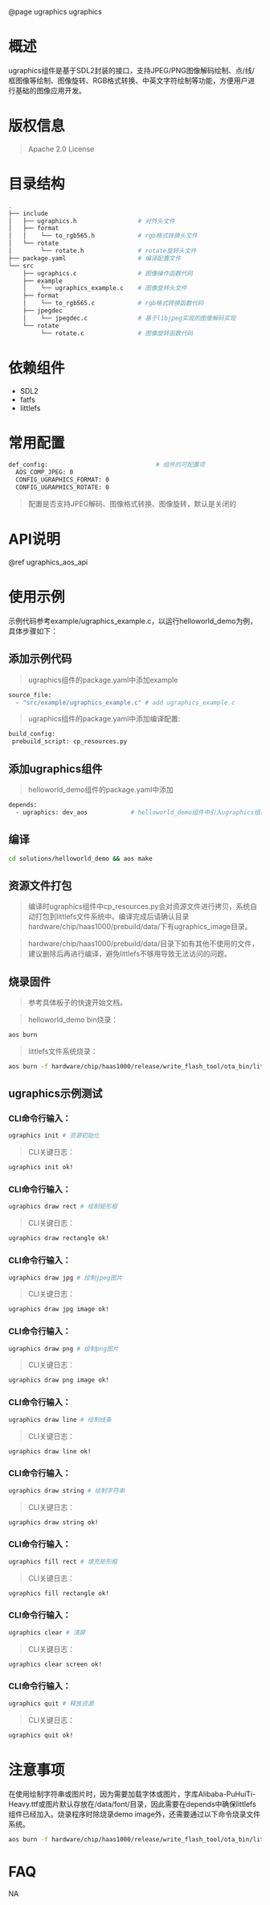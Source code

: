 @page ugraphics ugraphics

# 概述
ugraphics组件是基于SDL2封装的接口，支持JPEG/PNG图像解码绘制、点/线/框图像等绘制、图像旋转、RGB格式转换、中英文字符绘制等功能，方便用户进行基础的图像应用开发。

# 版权信息
> Apache 2.0 License

# 目录结构
```sh
.
├── include
│   ├── ugraphics.h                 # 对外头文件
│   ├── format
│   │    └── to_rgb565.h            # rgb格式转换头文件
│   └── rotate
│        └── rotate.h               # rotate旋转头文件
├── package.yaml                    # 编译配置文件
└── src
    ├── ugraphics.c                 # 图像操作函数代码
    ├── example
    │    └── ugraphics_example.c    # 图像旋转头文件
    ├── format
    │    └── to_rgb565.c            # rgb格式转换函数代码
    ├── jpegdec
    │    └── jpegdec.c              # 基于libjpeg实现的图像解码实现
    └── rotate
         └── rotate.c               # 图像旋转函数代码
```

# 依赖组件

* SDL2
* fatfs
* littlefs


# 常用配置
```sh
def_config:                              # 组件的可配置项
  AOS_COMP_JPEG: 0
  CONFIG_UGRAPHICS_FORMAT: 0
  CONFIG_UGRAPHICS_ROTATE: 0
```
> 配置是否支持JPEG解码、图像格式转换、图像旋转，默认是关闭的

# API说明
@ref ugraphics_aos_api

# 使用示例
示例代码参考example/ugraphics_example.c，以运行helloworld_demo为例，具体步骤如下：

## 添加示例代码
> ugraphics组件的package.yaml中添加example
```sh
source_file:
  - "src/example/ugraphics_example.c" # add ugraphics_example.c
```

> ugraphics组件的package.yaml中添加编译配置:
```sh
build_config:
 prebuild_script: cp_resources.py
```

## 添加ugraphics组件
> helloworld_demo组件的package.yaml中添加
```sh
depends:
  - ugraphics: dev_aos            # helloworld_demo组件中引入ugraphics组件
```

## 编译
```sh
cd solutions/helloworld_demo && aos make
```
## 资源文件打包
> 编译时ugraphics组件中cp_resources.py会对资源文件进行拷贝，系统自动打包到littlefs文件系统中。编译完成后请确认目录hardware/chip/haas1000/prebuild/data/下有ugraphics_image目录。

>hardware/chip/haas1000/prebuild/data/目录下如有其他不使用的文件，建议删除后再进行编译，避免littlefs不够用导致无法访问的问题。

## 烧录固件
> 参考具体板子的快速开始文档。

> helloworld_demo bin烧录：
```sh
aos burn
```

> littlefs文件系统烧录：
```sh
aos burn -f hardware/chip/haas1000/release/write_flash_tool/ota_bin/littlefs.bin#0xB32000
```

## ugraphics示例测试

### CLI命令行输入：
```sh
ugraphics init # 资源初始化
```

> CLI关键日志：
```sh
ugraphics init ok!
```

### CLI命令行输入：
```sh
ugraphics draw rect # 绘制矩形框
```

> CLI关键日志：
```sh
ugraphics draw rectangle ok!
```

### CLI命令行输入：
```sh
ugraphics draw jpg # 绘制jpeg图片
```

> CLI关键日志：
```sh
ugraphics draw jpg image ok!
```

### CLI命令行输入：
```sh
ugraphics draw png # 绘制png图片
```

> CLI关键日志：
```sh
ugraphics draw png image ok!
```

### CLI命令行输入：
```sh
ugraphics draw line # 绘制线条
```

> CLI关键日志：
```sh
ugraphics draw line ok!
```

### CLI命令行输入：
```sh
ugraphics draw string # 绘制字符串
```

> CLI关键日志：
```sh
ugraphics draw string ok!
```

### CLI命令行输入：
```sh
ugraphics fill rect # 填充矩形框
```

> CLI关键日志：
```sh
ugraphics fill rectangle ok!
```

### CLI命令行输入：
```sh
ugraphics clear # 清屏
```

> CLI关键日志：
```sh
ugraphics clear screen ok!
```

### CLI命令行输入：
```sh
ugraphics quit # 释放资源
```

> CLI关键日志：
```sh
ugraphics quit ok!
```

# 注意事项
在使用绘制字符串或图片时，因为需要加载字体或图片，字库Alibaba-PuHuiTi-Heavy.ttf或图片默认存放在/data/font/目录，因此需要在depends中确保littlefs组件已经加入。烧录程序时除烧录demo image外，还需要通过以下命令烧录文件系统。
```sh
aos burn -f hardware/chip/haas1000/release/write_flash_tool/ota_bin/littlefs.bin#0xB32000
```
# FAQ
NA


